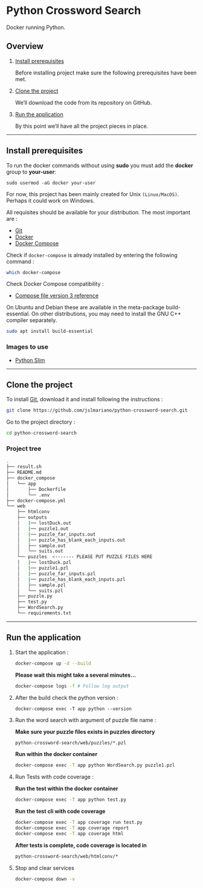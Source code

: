# Python Crossword Search

Docker running Python.

## Overview

1. [Install prerequisites](#install-prerequisites)

    Before installing project make sure the following prerequisites have been met.

2. [Clone the project](#clone-the-project)

    We’ll download the code from its repository on GitHub.

3. [Run the application](#run-the-application)

    By this point we’ll have all the project pieces in place.

___

## Install prerequisites

To run the docker commands without using **sudo** you must add the **docker** group to **your-user**:

```
sudo usermod -aG docker your-user
```

For now, this project has been mainly created for Unix `(Linux/MacOS)`. Perhaps it could work on Windows.

All requisites should be available for your distribution. The most important are :

* [Git](https://git-scm.com/downloads)
* [Docker](https://docs.docker.com/engine/installation/)
* [Docker Compose](https://docs.docker.com/compose/install/)

Check if `docker-compose` is already installed by entering the following command :

```sh
which docker-compose
```

Check Docker Compose compatibility :

* [Compose file version 3 reference](https://docs.docker.com/compose/compose-file/)

On Ubuntu and Debian these are available in the meta-package build-essential. On other distributions, you may need to install the GNU C++ compiler separately.

```sh
sudo apt install build-essential
```

### Images to use

* [Python Slim](https://hub.docker.com/_/python/)

___

## Clone the project

To install [Git](http://git-scm.com/book/en/v2/Getting-Started-Installing-Git), download it and install following the instructions :

```sh
git clone https://github.com/jslmariano/python-crossword-search.git
```

Go to the project directory :

```sh
cd python-crossword-search
```

### Project tree

```sh
.
├── result.sh
├── README.md
├── docker_compose
│   └── app
│       ├── Dockerfile
│       └── .env
├── docker-compose.yml
└── web
    ├── htmlconv
    ├── outputs
    │   |── lostDuck.out
    │   |── puzzle1.out
    │   |── puzzle_far_inputs.out
    │   |── puzzle_has_blank_each_inputs.out
    │   ├── sample.out
    │   └── suits.out
    └── puzzles  <------- PLEASE PUT PUZZLE FILES HERE
    │   |── lostDuck.pzl
    │   |── puzzle1.pzl
    │   |── puzzle_far_inputs.pzl
    │   |── puzzle_has_blank_each_inputs.pzl
    │   ├── sample.pzl
    │   └── suits.pzl
    ├── puzzle.py
    ├── test.py
    ├── WordSearch.py
    └── requirements.txt
```

___

## Run the application

1. Start the application :

    ```sh
    docker-compose up -d --build
    ```

    **Please wait this might take a several minutes...**

    ```sh
    docker-compose logs -f # Follow log output
    ```

2. After the build check the python version :

    ```
    docker-compose exec -T app python --version
    ```

3. Run the word search with argument of puzzle file name :

    **Make sure your puzzle files exists in puzzles directory**
    
    ```sh
    python-crossword-search/web/puzzles/*.pzl
    ```
    **Run within the docker container**
    
    ```sh
    docker-compose exec -T app python WordSearch.py puzzle1.pzl
    ```

4. Run Tests with code coverage :

    **Run the test within the docker container**
    
    ```sh
    docker-compose exec -T app python test.py
    ```
    
    **Run the test cli with code coverage**
    
    ```sh
    docker-compose exec -T app coverage run test.py
    docker-compose exec -T app coverage report
    docker-compose exec -T app coverage html
    ```

    **After tests is complete, code coverage is located in**

    ```sh
    python-crossword-search/web/htmlconv/*
    ```

5. Stop and clear services

    ```sh
    docker-compose down -v
    ```

